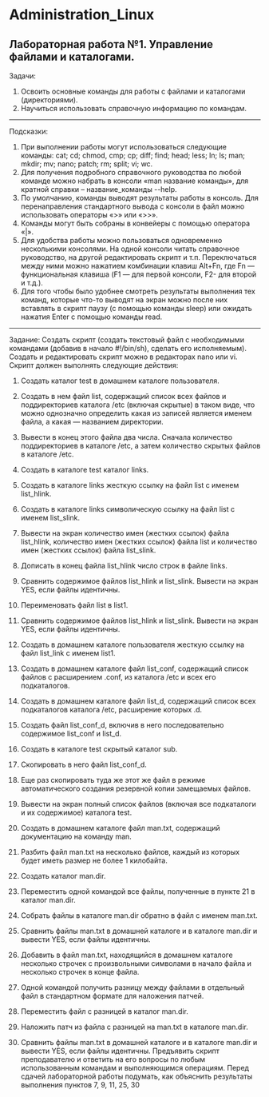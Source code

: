 # Administration_Linux
## Лабораторная работа №1. Управление файлами и каталогами.
Задачи:
1. Освоить основные команды для работы с файлами и каталогами (директориями).
2. Научиться использовать справочную информацию по командам.
***
Подсказки:
1. При выполнении работы могут использоваться следующие команды:
cat; cd; chmod, cmp; cp; diff; find; head; less; ln; ls; man; mkdir; mv; nano; patch; rm; split; vi; wc.
2. Для получения подробного справочного руководства по любой команде можно набрать в консоли
«man название команды», для кратной справки – название_команды --help.
3. По умолчанию, команды выводят результаты работы в консоль. Для перенаправления
стандартного вывода с консоли в файл можно использовать операторы «>» или «>>».
4. Команды могут быть собраны в конвейеры с помощью оператора «|».
5. Для удобства работы можно пользоваться одновременно несколькими консолями. На одной
консоли читать справочное руководство, на другой редактировать скрипт и т.п. Переключаться между
ними можно нажатием комбинации клавиш Alt+Fn, где Fn — функциональная клавиша (F1 — для
первой консоли, F2- для второй и т.д.).
6. Для того чтобы было удобнее смотреть результаты выполнения тех команд, которые что-то
выводят на экран можно после них вставлять в скрипт паузу (с помощью команды sleep) или ожидать
нажатия Enter с помощью команды read.
***
Задание:
Создать скрипт (создать текстовый файл с необходимыми командами (добавив в начало #!/bin/sh),
сделать его исполняемым). Создать и редактировать скрипт можно в редакторах nano или vi.
Скрипт должен выполнять следующие действия:
1. Создать каталог test в домашнем каталоге пользователя.
2. Создать в нем файл list, содержащий список всех файлов и поддиректориев каталога /etc (включая
скрытые) в таком виде, что можно однозначно определить какая из записей является именем файла, а
какая — названием директории.
3. Вывести в конец этого файла два числа. Сначала количество поддиректориев в каталоге /etc, а
затем количество скрытых файлов в каталоге /etc.
4. Создать в каталоге test каталог links.
5. Создать в каталоге links жесткую ссылку на файл list с именем list_hlink.
6. Создать в каталоге links символическую ссылку на файл list с именем list_slink.
7. Вывести на экран количество имен (жестких ссылок) файла list_hlink, количество имен (жестких
ссылок) файла list и количество имен (жестких ссылок) файла list_slink.
8. Дописать в конец файла list_hlink число строк в файле links.
9. Сравнить содержимое файлов list_hlink и list_slink. Вывести на экран YES, если файлы
идентичны.
10. Переименовать файл list в list1.
11. Сравнить содержимое файлов list_hlink и list_slink. Вывести на экран YES, если файлы
идентичны.
12. Создать в домашнем каталоге пользователя жесткую ссылку на файл list_link с именем list1.
13. Создать в домашнем каталоге файл list_conf, содержащий список файлов с расширением .conf, из
каталога /etc и всех его подкаталогов.
14. Создать в домашнем каталоге файл list_d, содержащий список всех подкаталогов каталога /etc,
расширение которых .d.
15. Создать файл list_conf_d, включив в него последовательно содержимое list_conf и list_d.
16. Создать в каталоге test скрытый каталог sub.
17. Скопировать в него файл list_conf_d.
18. Еще раз скопировать туда же этот же файл в режиме автоматического создания резервной копии
замещаемых файлов.
19. Вывести на экран полный список файлов (включая все подкаталоги и их содержимое) каталога
test.
20. Создать в домашнем каталоге файл man.txt, содержащий документацию на команду man.

21. Разбить файл man.txt на несколько файлов, каждый из которых будет иметь размер не более 1
килобайта.
22. Создать каталог man.dir.
23. Переместить одной командой все файлы, полученные в пункте 21 в каталог man.dir.
24. Собрать файлы в каталоге man.dir обратно в файл с именем man.txt.
25. Сравнить файлы man.txt в домашней каталоге и в каталоге man.dir и вывести YES, если файлы
идентичны.
26. Добавить в файл man.txt, находящийся в домашнем каталоге несколько строчек с произвольными
символами в начало файла и несколько строчек в конце файла.
27. Одной командой получить разницу между файлами в отдельный файл в стандартном формате для
наложения патчей.
28. Переместить файл с разницей в каталог man.dir.
29. Наложить патч из файла с разницей на man.txt в каталоге man.dir.
30. Сравнить файлы man.txt в домашней каталоге и в каталоге man.dir и вывести YES, если файлы
идентичны.
Предъявить скрипт преподавателю и ответить на его вопросы по любым использованным командам и
выполняющимся операциям. Перед сдачей лабораторной работы подумать, как объяснить результаты
выполнения пунктов 7, 9, 11, 25, 30
